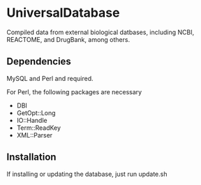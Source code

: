 # UniversalDatabase
Compiled data from external biological datbases, including NCBI, REACTOME, and DrugBank, among others.

## Dependencies
MySQL and Perl and required.

For Perl, the following packages are necessary
* DBI
* GetOpt::Long
* IO::Handle
* Term::ReadKey
* XML::Parser

## Installation
If installing or updating the database, just run update.sh
